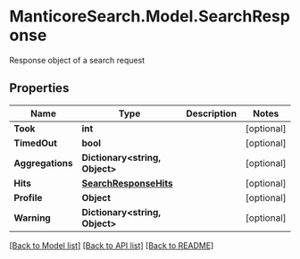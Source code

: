 # ManticoreSearch.Model.SearchResponse
Response object of a search request

## Properties

Name | Type | Description | Notes
------------ | ------------- | ------------- | -------------
**Took** | **int** |  | [optional] 
**TimedOut** | **bool** |  | [optional] 
**Aggregations** | **Dictionary&lt;string, Object&gt;** |  | [optional] 
**Hits** | [**SearchResponseHits**](SearchResponseHits.md) |  | [optional] 
**Profile** | **Object** |  | [optional] 
**Warning** | **Dictionary&lt;string, Object&gt;** |  | [optional] 



[[Back to Model list]](../README.md#documentation-for-models) [[Back to API list]](../README.md#documentation-for-api-endpoints) [[Back to README]](../README.md)

